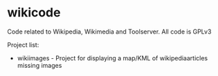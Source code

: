 wikicode
========

Code related to Wikipedia, Wikimedia and Toolserver. All code is GPLv3

Project list:
* wikiimages - Project for displaying a map/KML of wikipediaarticles missing images
